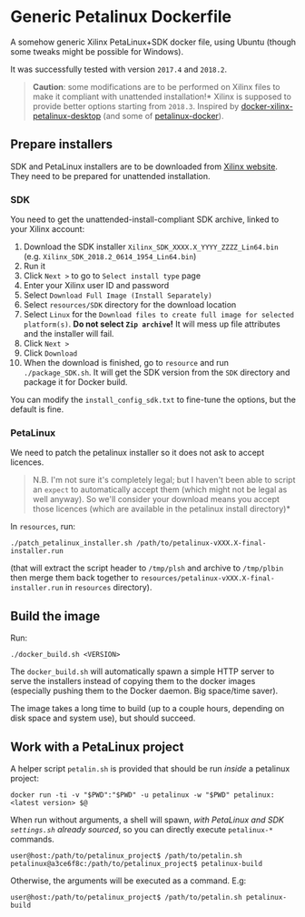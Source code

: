 # Generic Petalinux Dockerfile

A somehow generic Xilinx PetaLinux+SDK docker file, using Ubuntu (though some tweaks might be possible for Windows).

It was successfully tested with version `2017.4` and `2018.2`.

> **Caution**: some modifications are to be performed on Xilinx files to make it compliant with unattended installation!* Xilinx is supposed to provide better options starting from `2018.3`.
Inspired by [docker-xilinx-petalinux-desktop](https://github.com/JamesAnthonyLow/docker-xilinx-petalinux-desktop) (and some of [petalinux-docker](https://github.com/xaljer/petalinux-docker)).

## Prepare installers

SDK and PetaLinux installers are to be downloaded from [Xilinx website](https://www.xilinx.com/support/download/index.html/content/xilinx/en/downloadNav/embedded-design-tools.html). They need to be prepared for unattended installation.

### SDK

You need to get the unattended-install-compliant SDK archive, linked to your Xilinx account:
1. Download the SDK installer `Xilinx_SDK_XXXX.X_YYYY_ZZZZ_Lin64.bin` (e.g. `Xilinx_SDK_2018.2_0614_1954_Lin64.bin`)
2. Run it
3. Click `Next >` to go to `Select install type` page
4. Enter your Xilinx user ID and password
5. Select `Download Full Image (Install Separately)`
6. Select `resources/SDK` directory for the download location
7. Select `Linux` for the `Download files to create full image for selected platform(s)`. **Do not select `Zip archive`!** It will mess up file attributes and the installer will fail.
8. Click `Next >`
9. Click `Download`
10. When the download is finished, go to `resource` and run `./package_SDK.sh`. It will get the SDK version from the `SDK` directory and package it for Docker build.

You can modify the `install_config_sdk.txt` to fine-tune the options, but the default is fine.

### PetaLinux

We need to patch the petalinux installer so it does not ask to accept licences.

> N.B. I'm not sure it's completely legal; but I haven't been able to script an `expect` to automatically accept them (which might not be legal as well anyway). So we'll consider your download means you accept those licences (which are available in the petalinux install directory)*

In `resources`, run:

    ./patch_petalinux_installer.sh /path/to/petalinux-vXXX.X-final-installer.run

(that will extract the script header to `/tmp/plsh` and archive to `/tmp/plbin` then merge them back together to `resources/petalinux-vXXX.X-final-installer.run` in `resources` directory).


## Build the image

Run:

    ./docker_build.sh <VERSION>

The `docker_build.sh` will automatically spawn a simple HTTP server to serve the installers instead of copying them to the docker images (especially pushing them to the Docker daemon. Big space/time saver).

The image takes a long time to build (up to a couple hours, depending on disk space and system use), but should succeed.


## Work with a PetaLinux project

A helper script `petalin.sh` is provided that should be run *inside* a petalinux project:

    docker run -ti -v "$PWD":"$PWD" -u petalinux -w "$PWD" petalinux:<latest version> $@

When run without arguments, a shell will spawn, *with PetaLinux and SDK `settings.sh` already sourced*, so you can directly execute `petalinux-*` commands.

    user@host:/path/to/petalinux_project$ /path/to/petalin.sh
    petalinux@a3ce6f8c:/path/to/petalinux_project$ petalinux-build

Otherwise, the arguments will be executed as a command. E.g:

    user@host:/path/to/petalinux_project$ /path/to/petalin.sh petalinux-build
